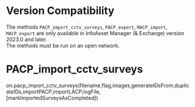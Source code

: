 # Version Compatibility
The methods `PACP_import_cctv_surveys`, `PACP_export`, `MACP_import`, `MACP_export` are only available in InfoAsset Manager (& Exchange) version 2023.0 and later.  
The methods must be run on an open network.  

# PACP_import_cctv_surveys
on.pacp_import_cctv_surveys(filename,flag,images,generateIDsFrom,duplicateIDs,importPACP,importLACP,logFile,[markImportedSurveysAsCompleted])
